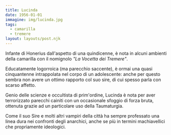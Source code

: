 ```yaml
---
title: Lucinda
date: 1956-01-01
immagine: img/lucinda.jpg
tags:
  - camarilla
  - tremere
layout: layouts/post.njk
---
```


Infante di Honerius dall'aspetto di una quindicenne, è nota in alcuni ambienti della camarilla con il nomignolo _"La Vocetta dei Tremere"_.

Educatamente logorroica (ma parecchio saccente), è ormai una quasi cinquantenne intrappolata nel corpo di un adolescente: anche per questo sembra non avere un ottimo rapporto col suo sire, di cui spesso parla con scarso affetto.

Genio delle scienze e occultista di prim'ordine, Lucinda è nota per aver terrorizzato parecchi cainiti con un occasionale sfoggio di forza bruta, ottenuta grazie ad un particolare uso della Taumaturgia.

Come il suo Sire e molti altri vampiri della città ha sempre professato una linea dura nei confronti degli anarchici, anche se più in termini machiavellici che propriamente ideologici. 

